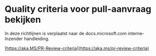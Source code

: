# <a name="quality-criteria-for-pull-request-review"></a>Quality criteria voor pull-aanvraag bekijken

In deze richtlijnen is verplaatst naar de docs.microsoft.com interne-Inzender handleiding.

[https://aka.MS/PR-Review-criteria](https://aka.ms/pr-review-criteria)